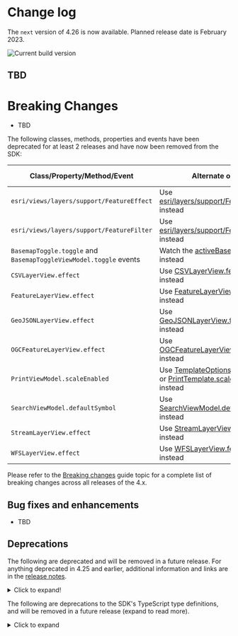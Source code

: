 # Change log

The `next` version of 4.26 is now available.  Planned release date is February 2023.

![Current build version](https://img.shields.io/npm/v/arcgis-js-api/next?label=Current%20build)

## TBD


# Breaking Changes
- TBD

The following classes, methods, properties and events have been deprecated for at least 2 releases and have now been removed from the SDK:

| Class/Property/Method/Event | Alternate option | Version deprecated |
|----------|-------------|--------------------|
| `esri/views/layers/support/FeatureEffect` | Use [esri/layers/support/FeatureEffect](https://developers.arcgis.com/javascript/latest/api-reference/esri-layers-support-FeatureEffect.html) instead | 4.22 |
| `esri/views/layers/support/FeatureFilter` | Use [esri/layers/support/FeatureFilter](https://developers.arcgis.com/javascript/latest/api-reference/esri-layers-support-FeatureFilter.html) instead | 4.22 |
| `BasemapToggle.toggle` and `BasemapToggleViewModel.toggle` events | Watch the [activeBasemap](https://developers.arcgis.com/javascript/latest/api-reference/esri-widgets-BasemapToggle.html#activeBasemap) property instead | 4.22 |
| `CSVLayerView.effect` | Use [CSVLayerView.featureEffect](https://developers.arcgis.com/javascript/latest/api-reference/esri-views-layers-CSVLayerView.html#featureEffect) instead | 4.22 |
| `FeatureLayerView.effect` | Use [FeatureLayerView.featureEffect](https://developers.arcgis.com/javascript/latest/api-reference/esri-views-layers-FeatureLayerView.html#featureEffect) instead | 4.22 |
| `GeoJSONLayerView.effect` | Use [GeoJSONLayerView.featureEffect](https://developers.arcgis.com/javascript/latest/api-reference/esri-views-layers-GeoJSONLayerView.html#featureEffect) instead | 4.22 |
| `OGCFeatureLayerView.effect` | Use [OGCFeatureLayerView.featureEffect](https://developers.arcgis.com/javascript/latest/api-reference/esri-views-layers-OGCFeatureLayerView.html#featureEffect) instead | 4.22 |
| `PrintViewModel.scaleEnabled` | Use [TemplateOptions.scaleEnabled](https://developers.arcgis.com/javascript/latest/api-reference/esri-widgets-Print-TemplateOptions.html#scaleEnabled) or [PrintTemplate.scalePreserved](https://developers.arcgis.com/javascript/latest/api-reference/esri-rest-support-PrintTemplate.html#scalePreserved) instead | 4.22 |
| `SearchViewModel.defaultSymbol	` | Use [SearchViewModel.defaultSymbols](https://developers.arcgis.com/javascript/latest/api-reference/esri-widgets-Search-SearchViewModel.html#defaultSymbols) instead | 4.22 |
| `StreamLayerView.effect` | Use [StreamLayerView.featureEffect](https://developers.arcgis.com/javascript/latest/api-reference/esri-views-layers-StreamLayerView.html#featureEffect) instead | 4.22 |
| `WFSLayerView.effect` | Use [WFSLayerView.featureEffect](https://developers.arcgis.com/javascript/latest/api-reference/esri-views-layers-WFSLayerView.html#featureEffect) instead | 4.22 |

Please refer to the [Breaking changes](https://developers.arcgis.com/javascript/latest/breaking-changes/) guide topic for a complete list of breaking changes across all releases of the 4.x.

## Bug fixes and enhancements
- TBD

## Deprecations

The following are deprecated and will be removed in a future release. For anything deprecated in 4.25 and earlier, additional information and links are in the [release notes](https://developers.arcgis.com/javascript/latest/release-notes/#deprecated-classes-properties-methods-events).

<details>
  <summary>Click to expand!</summary>  

* Compatibility with implementations that don't support async/await at runtime, within AMD modules, is deprecated since version 4.25. For example, Angular applications using esri-loader will need to migrate from AMD modules to using @arcgis/core ES modules.
* CreateWorkflow deprecated since version 4.23. Use CreateFeaturesWorkflow instead.
* CreateWorkflowData.edits deprecated since 4.23. Use CreateFeaturesWorkflow.pendingFeatures to access edits made to the workflow data.
* CreateWorkflowData deprecated since version 4.23. Use CreateFeaturesWorkflowData instead.
* Directions.routeServiceUrl deprecated since version 4.24. Use url from layer instead.
* Directions.routeSymbol deprecated since version 4.24. Use directionLines from layer instead.
* Directions.stopSymbols deprecated since version 4.24. Use RouteStopSymbols from layer instead.
* DirectionsViewModel.highlightSegment deprecated since version 4.24. Use highlight instead.
* DirectionsViewModel.routeServiceUrl deprecated since version 4.24. Use url from layer instead.
* DirectionsViewModel.routeSymbol deprecated since version 4.24. Use directionLines from layer instead.
* DirectionsViewModel.stops deprecated since version 4.24. Use stops from layer instead.
* DirectionsViewModel.stopSymbols deprecated since version 4.24. Use RouteStopSymbols from layer instead.
* Editor.startCreateWorkflowAtFeatureCreation deprecated since version 4.23. Instead use startCreateFeaturesWorkflowAtFeatureCreation
* Editor.startCreateWorkflowAtFeatureEdit deprecated since 4.23
* Editor.startCreateWorkflowAtFeatureTypeSelection deprecated since version 4.23. Instead use startCreateFeaturesWorkflowAtFeatureTypeSelection instead.
* Editor.useDeprecatedCreateWorkflow deprecated since version 4.23. Although new at 4.23, this property was introduced to help migrate from the legacy CreateWorkflow to the updated CreateFeaturesWorkflow. Once CreateWorkflow is fully removed, this property will no longer be necessary.
* EditorViewModel.startCreateWorkflowAtFeatureCreation deprecated since version 4.23. Instead use startCreateFeaturesWorkflowAtFeatureCreation.
* EditorViewModel.startCreateWorkflowAtFeatureEdit deprecated since 4.23
* EditorViewModel.startCreateWorkflowAtFeatureTypeSelection deprecated since version 4.23. Instead use startCreateFeaturesWorkflowAtFeatureTypeSelection.
* EventAttachedCallback.EventAttachedCallback deprecated since version 4.24. Use reactiveUtils.ReactiveListenerChangeCallback() instead.
* FeatureTable.clearHighlights deprecated since version 4.25. Use highlightIds.removeAll() instead.
* FeatureTable.clearSelection deprecated since version 4.25. Use highlightIds.removeAll() instead.
* FeatureTable.fieldConfigs deprecated since version 4.24. Use FieldColumnTemplate via the FeatureTable's tableTemplate.
* FeatureTable.highlightOnRowSelectEnabled deprecated since version 4.25. Use highlightEnabled instead.
* FeatureTableViewModel.clearHighlights deprecated since version 4.25. Use highlightEnabled instead.
* FeatureTableViewModel.clearSelection deprecated since version 4.25. Use highlightEnabled instead.
* FeatureTableViewModel.fieldConfigs deprecated since version 4.24. Use FieldColumnTemplate via the FeatureTable's tableTemplate.
* FeatureTableViewModel.highlightOnRowSelectEnabled deprecated since version 4.25. Use highlightEnabled instead.
* FieldColumn.config deprecated since version 4.24. Use FieldColumnTemplate via the FeatureTable's tableTemplate.
* FieldColumnConfig deprecated since version 4.24. Use FieldColumnTemplate via the FeatureTable's tableTemplate.
* FieldGroupConfig.visibilityExpression deprecated since version 4.23. Set fields via the GroupElement.visibilityExpression
* FieldGroupConfig deprecated since version 4.23. Set field groupings via the GroupElement.
* HeatmapRenderer.blurRadius is deprecated since version 4.24. Use radius instead.
* HeatmapRenderer.maxPixelIntensity is deprecated since version 4.24. Use maxDensity instead.
* HeatmapRenderer.minPixelIntensity is deprecated since version 4.24. Use minDensity instead.
* ImageParameters deprecated since version 4.24. Use ImageParameters instead.
* InputFieldGroup.visibilityExpression deprecated Since 4.23. Use groupElement.visibilityExpression
* Lighting deprecated since version 4.24. Use SunLighting instead.
* PausableWatchHandle.PausableWatchHandle deprecated since version 4.24.
* PromisedWatchHandle.PromisedWatchHandle deprecated since version 4.24. Use Promise instead.
* promiseUtils.create deprecated since version 4.24. Use Promise instead.
* SlicePlane deprecated This module was moved in 4.23. Use SlicePlane instead.
* UtilityNetwork.rulesTableId deprecated since version 4.25. Use networkSystemLayers.rulesTableId instead.
* UtilityNetwork.rulesTableUrl deprecated since version 4.25. Use networkSystemLayers.rulesTableUrl instead.
* UtilityNetwork.subnetworksTableId deprecated since version 4.25. Use networkSystemLayers.subnetworksTableId instead.
* UtilityNetwork.subnetworksTableUrl deprecated since version 4.25. Use networkSystemLayers.subnetworksTableUrl instead.
* VoxelVariable deprecated This module was moved in 4.25. Use VoxelVariable instead.
* VoxelVolumeStyle deprecated This module was moved in 4.25. Use VoxelVolumeStyle instead.
* watchUtils.init deprecated since 4.24. Use reactiveUtils.watch() instead.
* watchUtils.on deprecated since 4.24. Use reactiveUtils.on() instead.
* watchUtils.once deprecated since 4.24. Use reactiveUtils.once() instead.
* watchUtils.pausable deprecated Since 4.24.
* watchUtils.watch deprecated since 4.24. Use reactiveUtils.watch() instead.
* watchUtils.when deprecated since 4.24. Use reactiveUtils.when() instead.
* watchUtils.whenDefined deprecated since 4.24. Use reactiveUtils.when() instead.
* watchUtils.whenDefinedOnce deprecated since 4.24. Use reactiveUtils.whenOnce() instead.
* watchUtils.whenEqual deprecated since 4.24. Use reactiveUtils.when() instead
* watchUtils.whenEqualOnce deprecated since 4.24. Use reactiveUtils.whenOnce() instead.
* watchUtils.whenFalse deprecated since 4.24. Use reactiveUtils.when() instead.
* watchUtils.whenFalseOnce deprecated since 4.24. Use reactiveUtils.whenOnce() instead.
* watchUtils.whenNot deprecated since 4.24. Use reactiveUtils.when() instead.
* watchUtils.whenNotOnce deprecated since 4.24. Use reactiveUtils.whenOnce() instead.
* watchUtils.whenOnce deprecated since 4.24. Use reactiveUtils.whenOnce() instead.
* watchUtils.whenTrue deprecated since 4.24. Use reactiveUtils.when() instead.
* watchUtils.whenTrueOnce deprecated since 4.24. Use reactiveUtils.whenOnce() instead.
* watchUtils.whenUndefined deprecated since 4.24. Use reactiveUtils.when() instead.
* watchUtils.whenUndefinedOnce deprecated since 4.24. Use reactiveUtils.whenOnce() instead.
* watchUtils deprecated since version 4.24. Use reactiveUtils instead.

</details>

The following are deprecations to the SDK's TypeScript type definitions, and will be removed in a future release (expand to read more). 

<details>
<summary>Click to expand</summary>

* `IPromise` deprecated since version 4.25. Use native `Promise` instead.
* Instances of `*Constructor` deprecated since 4.25. Update usage of `__esri.ModuleConstructor` to `typeof __esri.Module`, or `import` the module from typings and change the type assignment to `typeof Module`.

</details>

